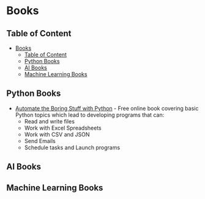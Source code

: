 # Books

## Table of Content

- [Books](#books)
  - [Table of Content](#table-of-content)
  - [Python Books](#python-books)
  - [AI Books](#ai-books)
  - [Machine Learning Books](#machine-learning-books)

## Python Books

- [Automate the Boring Stuff with Python](https://automatetheboringstuff.com/) - Free online book covering basic Python topics which lead to developing programs that can:
  - Read and write files
  - Work with Excel Spreadsheets
  - Work with CSV and JSON
  - Send Emails
  - Schedule tasks and Launch programs

## AI Books

## Machine Learning Books
